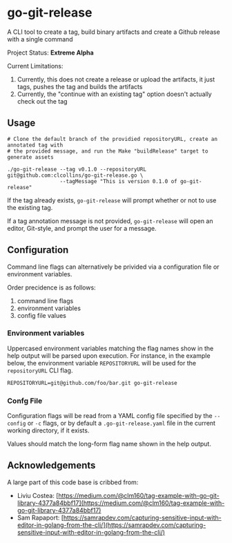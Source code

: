 # go-git-release

A CLI tool to create a tag, build binary artifacts and create a Github release with a single command

Project Status: **Extreme Alpha**

Current Limitations:

1. Currently, this does not create a release or upload the artifacts, it just tags, pushes the tag and builds the artifacts
2. Currently, the "continue with an existing tag" option doesn't actually check out the tag

## Usage

```shell
# Clone the default branch of the providied repositoryURL, create an annotated tag with 
# the provided message, and run the Make "buildRelease" target to generate assets

./go-git-release --tag v0.1.0 --repositoryURL git@github.com:clcollins/go-git-release.go \
                 --tagMessage "This is version 0.1.0 of go-git-release"
```

If the tag already exists, `go-git-release` will prompt whether or not to use the existing tag.

If a tag annotation message is not provided, `go-git-release` will open an editor, Git-style, and prompt the user for a message.



## Configuration

Command line flags can alternatively be privided via a configuration file or environment variables.

Order precidence is as follows:

1. command line flags
2. environment variables
3. config file values

### Environment variables

Uppercased environment variables matching the flag names show in the help output will be parsed upon execution. For instance, in the example below, the environment variable `REPOSITORYURL` will be used for the `repositoryURL` CLI flag.

```txt
REPOSITORYURL=git@github.com/foo/bar.git go-git-release
```

### Confg File

Configuration flags will be read from a YAML config file specified by the `--config` or `-c` flags, or by default a `.go-git-release.yaml` file in the current working directory, if it exists.

Values should match the long-form flag name shown in the help output.

## Acknowledgements

A large part of this code base is cribbed from:

* Liviu Costea:
    [https://medium.com/@clm160/tag-example-with-go-git-library-4377a84bbf17](https://medium.com/@clm160/tag-example-with-go-git-library-4377a84bbf17)
* Sam Rapaport:
    [https://samrapdev.com/capturing-sensitive-input-with-editor-in-golang-from-the-cli/](https://samrapdev.com/capturing-sensitive-input-with-editor-in-golang-from-the-cli/)
